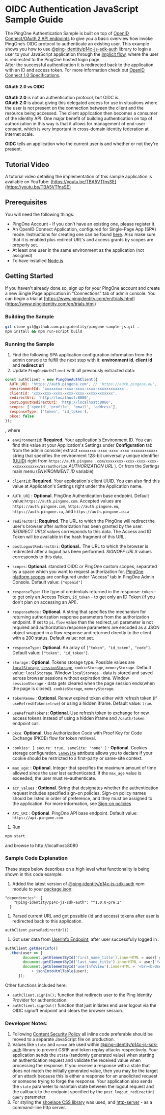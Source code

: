 # OIDC Authentication JavaScript Sample Guide
The PingOne Authentication Sample is built on top of [OpenID Connect/OAuth 2 API endpoints](https://apidocs.pingidentity.com/pingone/platform/v1/api/) to give 
you a basic overview how invoke PingOne’s OIDC protocol to authenticate an existing user. 
This example shows you how to 
use [@ping-identity/p14c-js-sdk-auth](https://www.npmjs.com/package/@ping-identity/p14c-js-sdk-auth) library to login a user to your JavaScript application through the [implicit flow](https://openid.net/specs/openid-connect-implicit-1_0.html), 
where the user is redirected to the PingOne hosted login page.  
After the successful authentication it is redirected back to the application with an ID and access token.
For more information check out [OpenID Connect 1.0 Specifications](https://openid.net/developers/specs/).


#### OAuth 2.0 vs OIDC
**OAuth 2.0** is not an authentication protocol, but OIDC is. <br />
**OAuth 2.0** is about giving this delegated access for use in situations where the user is not present on the connection between the client and the resource being accessed.
The client application then becomes a consumer of the identity API. One major benefit of building authentication on top of authorization in this way is that it allows for management of end-user consent, which is very important in cross-domain identity federation at internet scale.

**OIDC** tells an application who the current user is and whether or not they're present.

## Tutorial Video

A tutorial video detailing the implementation of this sample application is available on YouTube: [https://youtu.be/TBA5VTfnsSE](https://youtu.be/TBA5VTfnsSE)

## Prerequisites
You will need the following things:
 
- PingOne Account  - If you don’t have an existing one, please register it.
- An OpenID Connect Application, configured for Single-Page App (SPA) mode. Instructions for 
creating one can be found [here](https://developer.pingidentity.com/content/p14c/en/signup.html). Also make sure that it is enabled plus redirect URL's and 
access grants by scopes are properly set.
- At least one user in the same environment as the application (not assigned)
- To have installed [Node.js](https://nodejs.org/en/download/)

## Getting Started
If you haven't already done so, sign up for your PingOne account and create a new Single Page application in "Connections" tab of admin console. You can begin a trial at [https://www.pingidentity.com/en/trials.html](https://www.pingidentity.com/en/trials.html)

### Building the Sample
```bash
git clone git@github.com:pingidentity/pingone-sample-js.git .
npm install && npm run-script build
```

### Running the Sample

1. Find the following SPA application configuration information from the admin console to fulfill the next step with it: **environment id**, **client id** and **redirect uri**
1. Update `PingOneAuthClient` with all previously extracted data:
```js
const authClient = new PingOneAuthClient({
  AUTH_URI: 'https://auth.pingone.com', // 'https://auth.pingone.eu', 'https://auth.pingone.ca' or 'https://auth.pingone.asia'
  environmentId: 'xxxxxxxx-xxxx-xxxx-xxxx-xxxxxxxxxxxx',
  clientId: 'xxxxxxxx-xxxx-xxxx-xxxx-xxxxxxxxxxxx',
  redirectUri: 'http://localhost:8080',
  postLogoutRedirectUri: 'http://localhost:8080',
  scopes: ['openid','profile', 'email', 'address'],
  responseType: ['token', 'id_token'],
  pkce: false
});
```
, where
- `environmentId`: **Required**. Your application's Environment ID. You can find this value at your Application's Settings under 
**Configuration** tab from the admin console( extract `xxxxxxxx-xxxx-xxxx-xxxx-xxxxxxxxxxxx` string that specifies the environment 128-bit universally unique identifier ([UUID](https://tools.ietf.org/html/rfc4122)) right from `https://auth.pingone
.com/xxxxxxxx-xxxx-xxxx-xxxx-xxxxxxxxxxxx/as/authorize` 
*AUTHORIZATION URL* ). Or from the *Settings* main menu (*ENVIRONMENT ID* variable)

- `clientId`: **Required**. Your application's client UUID. You can also find this value at Application's Settings right under the 
Application name.

- `AUTH_URI` : **Optional**. PingOne Authentication base endpoint. Default value:`https://auth.pingone.com`.  Accepted values are `https://auth.pingone.com`, `https://auth.pingone.eu`, `https://auth.pingone.ca`, and `https://auth.pingone.asia`

- `redirectUri`: **Required**. The URL to which the PingOne will redirect the user's browser after authorization has been granted by 
the user. *REDIRECT URLS* values corresponds to this data. The Access and ID Token will be available in the hash fragment of this URL.

- `postLogoutRedirectUri`: **Optional**.. The URL to which the browser is redirected after a logout has been performed. *SIGNOFF URLS* values corresponds to this data. 

- `scopes`:  **Optional**. standard OIDC or PingOne custom scopes, separated by a space which you want to request authorization for.
 [PingOne platform scopes](https://apidocs.pingidentity.com/pingone/platform/v1/api/#access-services-through-scopes-and-roles) 
 are configured under "Access" tab in PingOne Admin Console. Default value: `["openid"]`

- `responseType`: The type of credentials returned in the response: `token` - to get only an Access Token, `id_token` - to get only an ID Token (if you don't plan on accessing an API).

- `responseMode` :  **Optional**.  A string that specifies the mechanism for returning authorization response parameters from the authorization endpoint. If set to `pi.flow` value than the redirect_uri parameter is not required and authorization response parameters are encoded as a JSON object wrapped in a flow response and returned directly to the client with a 200 status.
Default value: not set. 

- `responseType` : **Optional**. An array of `["token", "id_token", "code"]`. Default value: `["token", "id_token"]`.

- `storage` :  **Optional**. Tokens storage type. Possible values are [`localStorage`](https://developer.mozilla.org/en-US/docs/Web/API/Window/localStorage), [`sessionStorage`](https://developer.mozilla.org/en-US/docs/Web/API/Window/sessionStorage), `cookieStorage`, `memoryStorage`. Default value: `localStorage`.
Window `localStorage` - data is stored and saved across browser sessions without expiration time. 
Window `sessionStorage` - data gets cleared when the page session ends(when the page is closed). 
`cookieStorage`, `memoryStorage`.

- `tokenRenew` :  **Optional**. Renew expired token either with refresh token (if `useRefreshTokens=true`) or using a hidden iframe. Default value: `true`.

- `useRefreshTokens`: **Optional**. Use refresh token to exchange for new access tokens instead of using a hidden iframe and `/oauth/token` endpoint call.   

- `pkce`: **Optional**. Use Authorization Code with Proof Key for Code Exchange (PKCE) flow for token retrieval.

- `cookies: {
           secure: true,
           sameSite: 'none'
       }` : **Optional**. Cookies storage configuration. 
       [`SameSite`](https://developer.mozilla.org/en-US/docs/Web/HTTP/Headers/Set-Cookie/SameSite) attribute allows you to declare if your cookie should be restricted to a first-party or same-site context.

- `max_age`: : **Optional**.  Integer that specifies the maximum amount of time allowed since the user last authenticated. If the `max_age` value is exceeded, the user must re-authenticate.

- `acr_values` : **Optional**. String  that designates whether the authentication request includes specified sign-on policies. Sign-on policy names should be listed in order of preference, and they must be assigned to the application. For more information, see [Sign-on policies](https://apidocs.pingidentity.com/pingone/platform/v1/api/#sign-on-policies)

- `API_URI` : **Optional**. PingOne API base endpoint. Default value: `https://api.pingone.com`

1. Run
```bash
npm start
```
and browse to http://localhost:8080 

### Sample Code Explanation
These steps below describes on a high level what functionality is being shown in this code example.

1. Added the latest version of [@ping-identity/p14c-js-sdk-auth](https://www.npmjs.com/package/@ping-identity/p14c-js-sdk-auth) npm module to your [package.json](package.json):
```
"dependencies": {
    "@ping-identity/p14c-js-sdk-auth": "^1.0.0-pre.2"
  }
``` 
1. Parsed current URL and got possible (id and access) tokens after user is redirected back to this application.
```
authClient.parseRedirectUrl()
```
1. Got user data from [UserInfo Endpoint](https://openid.net/specs/openid-connect-implicit-1_0.html#UserInfo),
 after user successfully logged in :
```js
authClient.getUserInfo()
  .then(user => {
        document.getElementById('first_name_title').innerHTML = user['given_name'];
        document.getElementById('last_name_title').innerHTML = user['family_name'];
        document.getElementById('userInfoView').innerHTML = '<br><b>User Details</b><br>'
            + jsonIntoHtmlTable(user);
      });
```

Other functions included here: 
- `authClient.signIn();` function that redirects user to the Ping Identity Provider for authentication:
- `authClient.signOut()` function that just initiates end user logout via the OIDC signoff endpoint and clears the browser session.
 

### Developer Notes:
1. Following [Content Security Policy](https://www.owasp.org/index.php/Content_Security_Policy_Cheat_Sheet#Refactoring_inline_code) all inline code preferable should be moved to a 
separate JavaScript file on production.
1. Values like `state` and `nonce` are used within [@ping-identity/p14c-js-sdk-auth](https://www.npmjs.com/package/@ping-identity/p14c-js-sdk-auth) library to prevent CSRF and token replay attacks respectively.
Your application sends the `state` (randomly generated value) when starting an authentication request and validate the received value when processing the response. If you receive a response with a state that does not match the initially generated value,
 then you may be the target of an attack because this is either a response for an unsolicited request or someone trying to forge the response.
 Your application also sends the `state` parameter to maintain state between the logout request and the callback to the endpoint specified by the `post_logout_redirectUri query` parameter.
1. For styling the [shoelace CSS library](https://shoelace.style/) was used, and [http-server](https://www.npmjs.com/package/http-server) - as a command-line http server.
